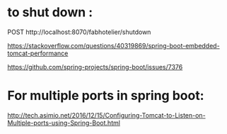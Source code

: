# to shut down :

POST  http://localhost:8070/fabhotelier/shutdown


https://stackoverflow.com/questions/40319869/spring-boot-embedded-tomcat-performance

https://github.com/spring-projects/spring-boot/issues/7376


# For multiple ports in spring boot: 

http://tech.asimio.net/2016/12/15/Configuring-Tomcat-to-Listen-on-Multiple-ports-using-Spring-Boot.html
